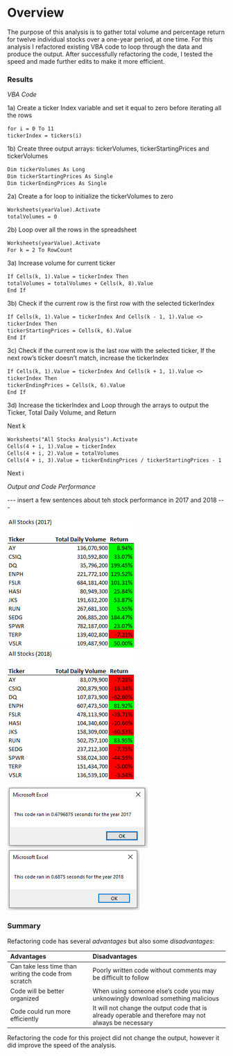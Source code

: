 # **Overview**
The purpose of this analysis is to gather total volume and percentage return for twelve individual stocks over a one-year period, at one time.  For this analysis I refactored existing VBA code to loop through the data and produce the output.  After successfully refactoring the code, I tested the speed and made further edits to make it more efficient.

### **Results**
*VBA Code*

1a) Create a ticker Index variable and set it equal to zero before iterating all the rows

    for i = 0 To 11
    tickerIndex = tickers(i)
        
1b) Create three output arrays: tickerVolumes, tickerStartingPrices and tickerVolumes

    Dim tickerVolumes As Long
    Dim tickerStartingPrices As Single
    Dim tickerEndingPrices As Single
    
2a) Create a for loop to initialize the tickerVolumes to zero

    Worksheets(yearValue).Activate
    totalVolumes = 0
                
2b) Loop over all the rows in the spreadsheet
    
    Worksheets(yearValue).Activate
    For k = 2 To RowCount
        
3a) Increase volume for current ticker 

    If Cells(k, 1).Value = tickerIndex Then
    totalVolumes = totalVolumes + Cells(k, 8).Value
    End If
        
3b) Check if the current row is the first row with the selected tickerIndex
        	
    If Cells(k, 1).Value = tickerIndex And Cells(k - 1, 1).Value <> tickerIndex Then
    tickerStartingPrices = Cells(k, 6).Value
    End If

3c) Check if the current row is the last row with the selected ticker, If the next row’s ticker doesn’t match, increase the tickerIndex
            
    If Cells(k, 1).Value = tickerIndex And Cells(k + 1, 1).Value <> tickerIndex Then
    tickerEndingPrices = Cells(k, 6).Value
    End If

3d) Increase the tickerIndex and Loop through the arrays to output the Ticker, Total Daily Volume, and Return
      
Next k
     
    Worksheets("All Stocks Analysis").Activate
    Cells(4 + i, 1).Value = tickerIndex
    Cells(4 + i, 2).Value = totalVolumes
    Cells(4 + i, 3).Value = tickerEndingPrices / tickerStartingPrices - 1

Next i

*Output and Code Performance*

--- insert a few sentences about teh stock performance in 2017 and 2018 ---

![VBA_Challenge_AllStocks2017](https://github.com/degitaccount/stock-analysis/blob/main/Resources/VBA_Challenge_AllStocks2017.png) ![VBA_Challenge_AllStocks2018](https://github.com/degitaccount/stock-analysis/blob/main/Resources/VBA_Challenge_AllStocks2018.png)

![VBA_Challenge_2017](https://github.com/degitaccount/stock-analysis/blob/main/Resources/VBA_Challenge_2017.PNG) ![VBA_Challenge_2018](https://github.com/degitaccount/stock-analysis/blob/main/Resources/VBA_Challenge_2018.PNG)

### **Summary**

Refactoring code has several *advantages* but also some *disadvantages*:

| Advantages                                            | Disadvantages                                                                                         | 
| :---------------------------------------------------- | :-----------------------------------------------------------------------------------------------------| 
| Can take less time than writing the code from scratch | Poorly written code without comments may be difficult to follow                                       | 
| Code will be better organized                         | When using someone else’s code you may unknowingly download something malicious                       |
| Code could run more efficiently                       | It will not change the output code that is already operable and therefore may not always be necessary | 

Refactoring the code for this project did not change the output, however it did improve the speed of the analysis.
